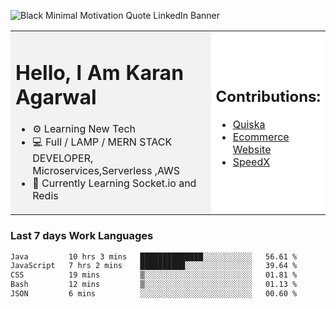 <!-- ![20230107_223458 (1)-01](https://user-images.githubusercontent.com/85556603/212357966-4002f7aa-471b-4b3c-923d-f2b0d543cad5.jpeg) -->

![Black Minimal Motivation Quote LinkedIn Banner](https://github.com/KKA-0/KKA-0/assets/85556603/9f91eebb-d624-46aa-95a9-936d4ae8eaa6)



<table>
  <tr>
    <td style="width: 70%; background-color: #f2f2f2;">
      <h1>Hello, I Am Karan Agarwal</h1>
      <ul>
        <li>⚙ Learning New Tech</li>
        <li>💻 Full / LAMP / MERN STACK DEVELOPER, Microservices,Serverless ,AWS</li>
        <li>🙌 Currently Learning Socket.io and Redis</li>  
      </ul>
    </td>
    <td style="width: 30%; background-color: #ffffff;">
      <h2>Contributions:</h2>
      <ul>
        <li><a href="https://github.com/KKA-0/Quiska">Quiska</a></li>
         <li><a href="https://agarwal-handloom.web.app/">Ecommerce Website</a></li>
         <li><a href="https://github.com/Linkin143/SpeedX">SpeedX</a></li>
      </ul>
    </td>
  </tr>
</table>



<h3>Last 7 days Work Languages </h3> 
     
<!--START_SECTION:waka-->

```txt
Java         10 hrs 3 mins   ██████████████░░░░░░░░░░░   56.61 %
JavaScript   7 hrs 2 mins    ██████████░░░░░░░░░░░░░░░   39.64 %
CSS          19 mins         ▒░░░░░░░░░░░░░░░░░░░░░░░░   01.81 %
Bash         12 mins         ▒░░░░░░░░░░░░░░░░░░░░░░░░   01.13 %
JSON         6 mins          ░░░░░░░░░░░░░░░░░░░░░░░░░   00.60 %
```

<!--END_SECTION:waka-->

